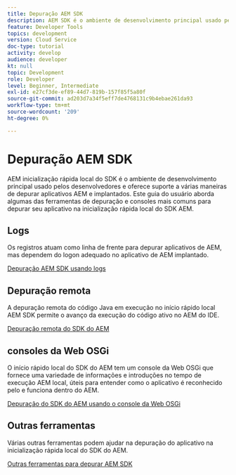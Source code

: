 ```yaml
---
title: Depuração AEM SDK
description: AEM SDK é o ambiente de desenvolvimento principal usado pelos desenvolvedores e oferece suporte a várias maneiras de depurar aplicativos AEM e implantados.
feature: Developer Tools
topics: development
version: Cloud Service
doc-type: tutorial
activity: develop
audience: developer
kt: null
topic: Development
role: Developer
level: Beginner, Intermediate
exl-id: e27cf3de-ef89-44d7-819b-157f85f5a80f
source-git-commit: ad203d7a34f5eff7de4768131c9b4ebae261da93
workflow-type: tm+mt
source-wordcount: '209'
ht-degree: 0%

---
```


# Depuração AEM SDK

AEM inicialização rápida local do SDK é o ambiente de desenvolvimento principal usado pelos desenvolvedores e oferece suporte a várias maneiras de depurar aplicativos AEM e implantados. Este guia do usuário aborda algumas das ferramentas de depuração e consoles mais comuns para depurar seu aplicativo na inicialização rápida local do SDK AEM.

## Logs

Os registros atuam como linha de frente para depurar aplicativos de AEM, mas dependem do logon adequado no aplicativo de AEM implantado.

[Depuração AEM SDK usando logs](./logs.md)

## Depuração remota

A depuração remota do código Java em execução no início rápido local AEM SDK permite o avanço da execução do código ativo no AEM do IDE.

[Depuração remota do SDK do AEM](./remote-debugging.md)

## consoles da Web OSGi

O início rápido local do SDK do AEM tem um console da Web OSGi que fornece uma variedade de informações e introduções no tempo de execução AEM local, úteis para entender como o aplicativo é reconhecido pelo e funciona dentro do AEM.

[Depuração do SDK do AEM usando o console da Web OSGi](./osgi-web-consoles.md)

## Outras ferramentas

Várias outras ferramentas podem ajudar na depuração do aplicativo na inicialização rápida local do SDK do AEM.

[Outras ferramentas para depurar AEM SDK](./other-tools.md)
